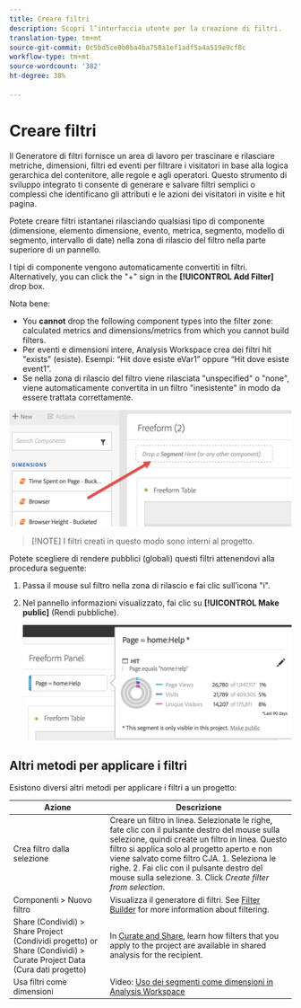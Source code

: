 ```yaml
---
title: Creare filtri
description: Scopri l’interfaccia utente per la creazione di filtri.
translation-type: tm+mt
source-git-commit: 0c5bd5ce0b0ba4ba758a1ef1adf5a4a519e9cf8c
workflow-type: tm+mt
source-wordcount: '382'
ht-degree: 38%

---
```



# Creare filtri

Il Generatore di filtri fornisce un area di lavoro per trascinare e rilasciare metriche, dimensioni, filtri ed eventi per filtrare i visitatori in base alla logica gerarchica del contenitore, alle regole e agli operatori. Questo strumento di sviluppo integrato ti consente di generare e salvare filtri semplici o complessi che identificano gli attributi e le azioni dei visitatori in visite e hit pagina.

Potete creare filtri istantanei rilasciando qualsiasi tipo di componente (dimensione, elemento dimensione, evento, metrica, segmento, modello di segmento, intervallo di date) nella zona di rilascio del filtro nella parte superiore di un pannello.

I tipi di componente vengono automaticamente convertiti in filtri. Alternatively, you can click the &quot;+&quot; sign in the **[!UICONTROL Add Filter]** drop box.

Nota bene:

* You **cannot** drop the following component types into the filter zone: calculated metrics and dimensions/metrics from which you cannot build filters.
* Per eventi e dimensioni intere,  Analysis Workspace crea dei filtri hit &quot;exists&quot; (esiste). Esempi: “Hit dove esiste eVar1” oppure “Hit dove esiste event1”.
* Se nella zona di rilascio del filtro viene rilasciata &quot;unspecified&quot; o &quot;none&quot;, viene automaticamente convertita in un filtro &quot;inesistente&quot; in modo da essere trattata correttamente.

![](assets/segment-dropzone.png)

>[!NOTE] I filtri creati in questo modo sono interni al progetto.

Potete scegliere di rendere pubblici (globali) questi filtri attenendovi alla procedura seguente:

1. Passa il mouse sul filtro nella zona di rilascio e fai clic sull’icona &quot;i&quot;.
1. Nel pannello informazioni visualizzato, fai clic su **[!UICONTROL Make public]** (Rendi pubbliche).

   ![](assets/segment-info.png)

## Altri metodi per applicare i filtri

Esistono diversi altri metodi per applicare i filtri a un progetto:

| Azione | Descrizione |
|--- |--- |
| Crea filtro dalla selezione | Creare un filtro in linea. Selezionate le righe, fate clic con il pulsante destro del mouse sulla selezione, quindi create un filtro in linea. Questo filtro si applica solo al progetto aperto e non viene salvato come filtro CJA. 1. Seleziona le righe.  2. Fai clic con il pulsante destro del mouse sulla selezione.  3. Click *Create filter from selection*. |
| Componenti > Nuovo filtro | Visualizza il generatore di filtri. See [Filter Builder](https://docs.adobe.com/content/help/it-IT/analytics/components/segmentation/segmentation-workflow/seg-build.html) for more information about filtering. |
| Share (Condividi) > Share Project (Condividi progetto) or Share (Condividi) > Curate Project Data (Cura dati progetto) | In [Curate and Share](https://docs.adobe.com/content/help/it-IT/analytics/analyze/analysis-workspace/curate-share/curate.html#concept_4A9726927E7C44AFA260E2BB2721AFC6), learn how filters that you apply to the project are available in shared analysis for the recipient. |
| Usa filtri come dimensioni | Video: [Uso dei segmenti come dimensioni in Analysis Workspace](https://www.youtube.com/watch?v=WmSdReKTWto&amp;list=PL2tCx83mn7GuNnQdYGOtlyCu0V5mEZ8sS&amp;index=39) |
